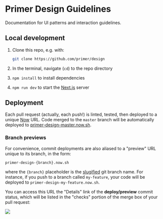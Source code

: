 # Primer Design Guidelines

Documentation for UI patterns and interaction guidelines.

## Local development

1. Clone this repo, e.g. with:

    ```sh
    git clone https://github.com/primer/design
    ```

1. In the terminal, navigate (`cd`) to the repo directory

1. `npm install` to install dependencies

1. `npm run dev` to start the [Next.js] server

## Deployment

Each pull request (actually, each push!) is linted, tested, then deployed to a unique [Now] URL. Code merged to the `master` branch will be automatically deployed to [primer-design-master.now.sh](https://primer-design-master.now.sh).

### Branch previews

For convenience, commit deployments are also aliased to a "preview" URL unique to its branch, in the form:

```
primer-design-{branch}.now.sh
```

where the `{branch}` placeholder is the [slugified] git branch name. For instance, if you push to a branch called `my-feature`, your code will be deployed to `primer-design-my-feature.now.sh`.

You can access this URL the "Details" link of the **deploy/preview** commit status, which will be listed in the "checks" portion of the merge box of your pull request:

![](https://user-images.githubusercontent.com/113896/47810057-9c309180-dcff-11e8-8773-45dd2ef267ce.png)


[Next.js]: https://github.com/zeit/next.js
[Now]: https://zeit.co/now
[slugified]: https://www.npmjs.com/package/slugify
